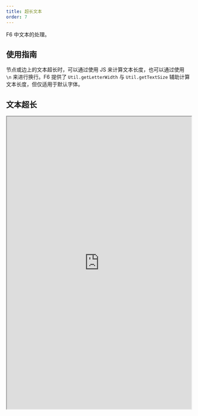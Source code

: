 ```yaml
---
title: 超长文本
order: 7
---
```


F6 中文本的处理。

## 使用指南

节点或边上的文本超长时，可以通过使用 JS 来计算文本长度，也可以通过使用 `\n` 来进行换行。F6 提供了 `Util.getLetterWidth` 与 `Util.getTextSize` 辅助计算文本长度，但仅适用于默认字体。

## 文本超长

<iframe src="https://herbox-embed.alipay.com/p/f6/demo_elements_labellen?editorSlider=expand&previewZoom=100" width="100%" height=800/>

## 使用换行符处理文本超长

<iframe src="https://herbox-embed.alipay.com/p/f6/demo_elements_labellen1?editorSlider=expand&previewZoom=100" width="100%" height=800/>
